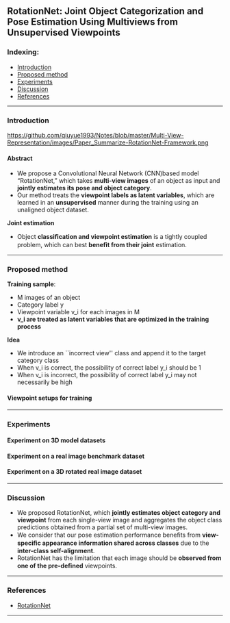 ## RotationNet: Joint Object Categorization and Pose Estimation Using Multiviews from Unsupervised Viewpoints

### Indexing:
- [Introduction](#Introduction)
- [Proposed method](#Proposed-method)
- [Experiments](#Experiments)
- [Discussion](#Discussion)
- [References](#References)

---
### Introduction
https://github.com/qiuyue1993/Notes/blob/master/Multi-View-Representation/images/Paper_Summarize-RotationNet-Framework.png


#### Abstract
- We propose a Convolutional Neural Network (CNN)based model “RotationNet,” which takes **multi-view images** of an object as input and **jointly estimates its pose and object category**.
- Our method treats the **viewpoint labels as latent variables**, which are learned in an **unsupervised** manner during the training using an unaligned object dataset. 

**Joint estimation**
- Object **classiﬁcation and viewpoint estimation** is a tightly coupled problem, which can best **beneﬁt from their joint** estimation. 

---
### Proposed method
**Training sample**:
- M images of an object
- Category label y 
- Viewpoint variable v_i for each images in M
- **v_i are treated as latent variables that are optimized in the training process**

**Idea**
- We introduce an ``incorrect view'' class and append it to the target category class
- When v_i is correct, the possibility of correct label y_i should be 1
- When v_i is incorrect, the possibility of correct label y_i may not necessarily be high

#### Viewpoint setups for training



---
### Experiments

#### Experiment on 3D model datasets


#### Experiment on a real image benchmark dataset

#### Experiment on a 3D rotated real image dataset


---
### Discussion
- We proposed RotationNet, which **jointly estimates object category and viewpoint** from each single-view image and aggregates the object class predictions obtained from a partial set of multi-view images.
- We consider that our pose estimation performance beneﬁts from **view-speciﬁc appearance information shared across classes** due to the **inter-class self-alignment**. 
- RotationNet has the limitation that each image should be **observed from one of the pre-deﬁned** viewpoints. 
---
### References
- [RotationNet](https://arxiv.org/pdf/1603.06208.pdf)

---
